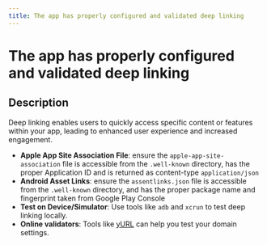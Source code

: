 ```yaml
---
title: The app has properly configured and validated deep linking
---
```

# The app has properly configured and validated deep linking

## Description

Deep linking enables users to quickly access specific content or features within your app, leading to enhanced user experience and increased engagement.

- **Apple App Site Association File**: ensure the `apple-app-site-association` file is accessible from the `.well-known` directory, has the proper Application ID and is returned as content-type `application/json`
- **Android Asset Links**:  ensure the `assentlinks.json` file is accessible from the `.well-known` directory, and has the proper package name and fingerprint taken from Google Play Console
- **Test on Device/Simulator**: Use tools like `adb` and `xcrun` to test deep linking locally.
- **Online validators**: Tools like [yURL](https://yurl.chayev.com/) can help you test your domain settings.
